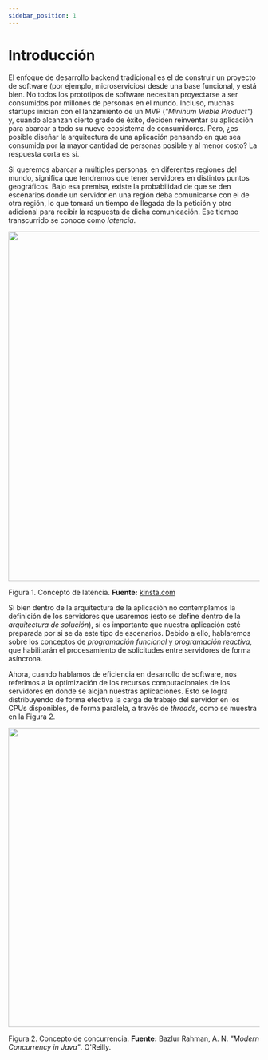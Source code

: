 ```yaml
---
sidebar_position: 1
---
```


# Introducción

El enfoque de desarrollo backend tradicional es el de construir un proyecto de software (por ejemplo, microservicios) desde una base funcional, y está bien. No todos los prototipos de software necesitan proyectarse a ser consumidos por millones de personas en el mundo. Incluso, muchas startups inician con el lanzamiento de un MVP (_"Mininum Viable Product"_) y, cuando alcanzan cierto grado de éxito, deciden reinventar su aplicación para abarcar a todo su nuevo ecosistema de consumidores. Pero, ¿es posible diseñar la arquitectura de una aplicación pensando en que sea consumida por la mayor cantidad de personas posible y al menor costo? La respuesta corta es sí.

Si queremos abarcar a múltiples personas, en diferentes regiones del mundo, significa que tendremos que tener servidores en distintos puntos geográficos. Bajo esa premisa, existe la probabilidad de que se den escenarios donde un servidor en una región deba comunicarse con el de otra región, lo que tomará un tiempo de llegada de la petición y otro adicional para recibir la respuesta de dicha comunicación. Ese tiempo transcurrido se conoce como _latencia_.

<img src="../../img/concurrencia_paralelismo/intro/latencia.png" width="700px" />

Figura 1. Concepto de latencia. __Fuente:__ [kinsta.com](https://kinsta.com/blog/network-latency/)

Si bien dentro de la arquitectura de la aplicación no contemplamos la definición de los servidores que usaremos (esto se define dentro de la _arquitectura de solución_), sí es importante que nuestra aplicación esté preparada por si se da este tipo de escenarios. Debido a ello, hablaremos sobre los conceptos de _programación funcional_ y _programación reactiva_, que habilitarán el procesamiento de solicitudes entre servidores de forma asíncrona.

Ahora, cuando hablamos de eficiencia en desarrollo de software, nos referimos a la optimización de los recursos computacionales de los servidores en donde se alojan nuestras aplicaciones. Esto se logra distribuyendo de forma efectiva la carga de trabajo del servidor en los CPUs disponibles, de forma paralela, a través de _threads_, como se muestra en la Figura 2.

<img src="../../img/concurrencia_paralelismo/intro/threads.png" width="600px" />

Figura 2. Concepto de concurrencia. __Fuente:__ Bazlur Rahman, A. N. _"Modern Concurrency in Java"_. O'Reilly.

